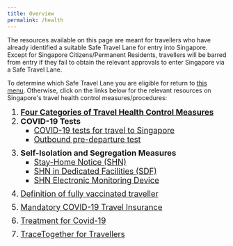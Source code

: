 ```yaml
---
title: Overview
permalink: /health
---
```

The resources available on this page are meant for travellers who have already identified a suitable Safe Travel Lane for entry into Singapore. Except for Singapore Citizens/Permanent Residents, travellers will be barred from entry if they fail to obtain the relevant approvals to enter Singapore via a Safe Travel Lane. 

To determine which Safe Travel Lane you are eligible for return to [this menu](/arriving/overview). Otherwise, click on the links below for the relevant resources on Singapore's travel health control measures/procedures:

<ol style="margin-top:0px; margin-bottom:0px; font-size:18px;">
  <li style="margin-top:0px; margin-bottom:0px; font-size:18px; ">
		<b><a href="/shn-and-swab-summary">Four Categories of Travel Health Control Measures </a></b></li>
	 <li style="margin-top:0px; margin-bottom:0px; font-size:18px; ">
  <b>COVID-19 Tests</b>
  <ol style="margin-top:0px; margin-bottom:0px; font-size:18px;">
    <li style="margin-top:0px; margin-bottom:0px; font-size:18px; list-style-type:square;"><a href="/health/covid19-tests/pcrtest">COVID-19 tests for travel to Singapore</a></li>
    <li style="margin-top:0px; margin-bottom:0px; font-size:18px; list-style-type:square;"><a href="/health/covid19-tests/pre-departure-test">Outbound pre-departure test</a></li>
		 </ol>
	</li>
		<li style="margin-top:10px; margin-bottom:0px; font-size:18px; "> <b>Self-Isolation and Segregation Measures</b>
  <ol style="margin-top:0px; margin-bottom:0px; font-size:18px;">
    <li style="margin-top:0px; margin-bottom:0px; font-size:18px; list-style-type:square;"><a href="/health/shn">Stay-Home Notice (SHN)</a></li>
    <li style="margin-top:0px; margin-bottom:0px; font-size:18px; list-style-type:square;"><a href="/health/shn/sdf">SHN in Dedicated Facilities (SDF)</a></li>
    <li style="margin-top:0px; margin-bottom:0px; font-size:18px; list-style-type:square;"><a href="/health/shn-monitoring">SHN Electronic Monitoring Device</a></li>
    </ol>
	</li>
	 <li style="margin-top:10px; margin-bottom:0px; font-size:18px; ">
<a href="/health/vtsg">Definition of fully vaccinated traveller </a></li>
	 <li style="margin-top:10px; margin-bottom:0px; font-size:18px;">
<a href="/health/travelinsurance">Mandatory COVID-19 Travel Insurance</a></li>
  <li style="margin-top:10px; margin-bottom:0px; font-size:18px; "><a href="/health/covidtreatment">Treatment for Covid-19</a></li>
	  <li style="margin-top:10px; margin-bottom:0px; font-size:18px; ">
<a href="/health/tt-for-travellers">TraceTogether for Travellers</a></li>
		    </ol>
